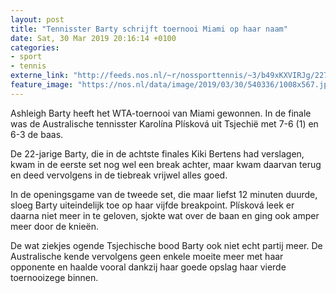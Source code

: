 ```yaml
---
layout: post
title: "Tennisster Barty schrijft toernooi Miami op haar naam"
date: Sat, 30 Mar 2019 20:16:14 +0100
categories: 
- sport 
- tennis 
externe_link: "http://feeds.nos.nl/~r/nossporttennis/~3/b49xKXVIRJg/2278284"
feature_image: "https://nos.nl/data/image/2019/03/30/540336/1008x567.jpg"
---
```


<p>Ashleigh Barty heeft het WTA-toernooi van Miami gewonnen. In de finale was de Australische tennisster Karolína Plísková uit Tsjechië met 7-6 (1) en 6-3 de baas.</p>
<p>De 22-jarige Barty, die in de achtste finales Kiki Bertens had verslagen, kwam in de eerste set nog wel een break achter, maar kwam daarvan terug en deed vervolgens in de tiebreak vrijwel alles goed.</p>
<p>In de openingsgame van de tweede set, die maar liefst 12 minuten duurde, sloeg Barty uiteindelijk toe op haar vijfde breakpoint. Plísková leek er daarna niet meer in te geloven, sjokte wat over de baan en ging ook amper meer door de knieën.</p>
<p>De wat ziekjes ogende Tsjechische bood Barty ook niet echt partij meer. De Australische kende vervolgens geen enkele moeite meer met haar opponente en haalde vooral dankzij haar goede opslag haar vierde toernooizege binnen.</p><img src="http://feeds.feedburner.com/~r/nossporttennis/~4/b49xKXVIRJg" height="1" width="1" alt=""/>
